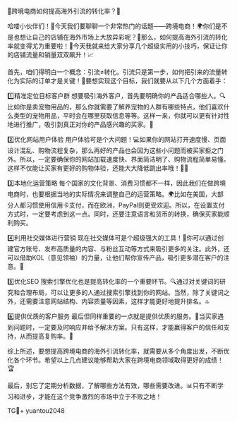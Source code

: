 🎉跨境电商如何提高海外引流的转化率？🚀

哈喽小伙伴们！👋今天我们要聊聊一个非常热门的话题——跨境电商！🌍你们是不是也想让自己的店铺在海外市场上大放异彩呢？🌟那么，如何提高海外引流的转化率就变得尤为重要啦！🎯今天我就来给大家分享几个超级实用的小技巧，保证让你的店铺流量和销量双双飙升！📈

首先，咱们得明白一个概念：引流≠转化。引流只是第一步，如何把引来的流量转化为实际的订单才是关键！🎯要想实现这个目标，我们就要从以下几个方面着手：

1️⃣精准定位目标客户群
想要吸引海外客户，首先要明确你的产品适合哪些人。🔍比如你是卖宠物用品的，那么你就需要了解养宠物的人群有哪些特点，他们喜欢什么类型的宠物用品，平时会在哪里获取信息等等。这样一来，你就可以更有针对性地进行推广，吸引到真正对你的产品感兴趣的买家。🎯

2️⃣优化网站用户体验
用户体验可是个大问题！💻如果你的网站打开速度慢、页面设计混乱、购物流程复杂，那么再好的产品也会因为这些小问题而被买家拒之门外。所以，一定要确保你的网站加载速度快、界面简洁明了、购物流程简单易懂。这样不仅能让买家有更好的购物体验，还能大大降低跳出率哦！🏃‍♂️

3️⃣本地化运营策略
每个国家的文化背景、消费习惯都不一样，因此我们在做跨境电商时，也要根据当地的实际情况来调整自己的运营策略。🌍比如在美国，大部分人都习惯使用信用卡支付，而在欧洲，PayPal则更受欢迎。所以，在设置支付方式时，一定要考虑到这一点。同时，还要注意语言和货币的转换，确保买家能顺利购买。

4️⃣利用社交媒体进行营销
现在社交媒体可是个超级强大的工具！📱你可以通过创建官方账号、发布高质量的内容、与粉丝互动等方式来吸引更多的关注。此外，还可以借助KOL（意见领袖）的力量，让他们帮你宣传产品，吸引更多潜在客户的注意。📢

5️⃣优化SEO
搜索引擎优化也是提高转化率的一个重要环节。🔍通过对关键词的研究和合理布局，可以让更多的人通过搜索引擎找到你的网站。当然，除了关键词之外，还需要注意网站结构、内容质量等因素，这样才能更好地提升排名。🔝

6️⃣提供优质的客户服务
最后但同样重要的一点就是提供优质的服务。💬当买家遇到问题时，一定要及时响应并给予解决方案。只有这样，才能赢得客户的信任和支持，从而提高复购率。💖

综上所述，要想提高跨境电商的海外引流转化率，就需要从多个角度出发，不断优化各个环节。希望以上几点建议能够帮助大家在跨境电商领域取得更好的成绩！🏆

最后，别忘了定期分析数据，了解哪些方法有效，哪些需要改进。📊只有不断学习和进步，才能在这个竞争激烈的市场中立于不败之地！

TG💪+ yuantou2048